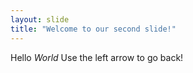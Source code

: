 ```yaml
---
layout: slide
title: "Welcome to our second slide!"
---
```

Hello *World*
Use the left arrow to go back!
